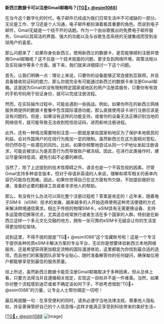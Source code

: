 **新西兰数据卡可以注册Gmail邮箱吗？[[TG💪+ @esim1088](https://t.me/s/esim1088)]**

在当今这个数字化的时代，电子邮件已经成为我们日常生活中不可或缺的一部分。无论是工作、学习还是个人沟通，电子邮件都扮演着极其重要的角色。而说到电子邮件，Gmail无疑是一个绕不开的话题。作为一个由谷歌推出的免费电子邮件服务，Gmail以其简洁的界面、强大的功能以及与谷歌生态系统的无缝集成而受到全球用户的喜爱。

那么问题来了：如果你身处新西兰，使用新西兰的数据卡，是否能够顺利注册并使用Gmail邮箱呢？这不仅是一个技术层面的问题，更涉及到网络环境、政策法规以及实际操作等多个方面。接下来，我们就来详细探讨一下这个问题。

首先，让我们明确一点：理论上来说，只要你的设备能够正常连接到互联网，并且具备接收验证码的能力，那么你就完全有可能通过新西兰的数据卡来注册Gmail邮箱。这是因为Gmail并没有限制特定国家或地区的用户注册其服务，只要你有有效的手机号码用于验证身份，就可以完成注册流程。

然而，在实际操作过程中，可能会遇到一些挑战。例如，如果你所在的新西兰网络服务商提供的数据卡套餐中包含国际漫游功能，那么直接使用该卡进行注册应该是没有问题的。但是，如果没有这样的功能支持，或者你的设备无法正确识别当地的网络信号，就可能导致无法收到短信验证码，进而影响注册进程。

此外，还有一种情况需要特别注意——那就是某些国家和地区为了保护本地居民的利益，会对外国用户的在线行为施加一定的限制。虽然新西兰在这方面相对宽松，但仍然存在一些潜在的风险。比如，如果你频繁地尝试从同一个IP地址发起注册请求，可能会被误认为是恶意行为而导致账户被冻结。因此，在进行此类操作时，建议尽量保持低调，避免引起不必要的麻烦。

当然了，除了上述提到的技术性障碍之外，语言也是一个不容忽视的因素。尽管Gmail支持多种语言版本，但对于母语非英语的人来说，理解和填写相关的表单内容仍可能存在困难。因此，如果你觉得自己在这方面有所欠缺，不妨提前做好功课，准备好必要的翻译工具或者寻求他人的帮助。

那么，有没有什么办法可以简化整个注册过程呢？答案是肯定的！近年来，随着电子SIM卡（eSIM）技术的发展，越来越多的人开始选择使用这种灵活便捷的方式来解决跨境通信需求。相比于传统的物理SIM卡，eSIM具有无需更换设备、支持多运营商切换等优点，尤其适合经常旅行或者生活在多个国家的人群。特别是在新西兰这样一个多元文化交融的地方，拥有一张可靠的eSIM卡无疑会让你的生活变得更加轻松愉快。

说到这里，不得不提的就是“TG💪+ @esim1088”这个宝藏账号啦！这是一个专注于提供各种优质eSIM卡解决方案的专业平台，无论你是想要体验新西兰本地网络服务，还是希望获得更加稳定流畅的国际漫游体验，这里都能为你找到最合适的选项。而且他们的客服团队非常专业贴心，随时准备解答你的任何疑问，确保每位用户都能够享受到最佳的服务质量。

综上所述，虽然新西兰数据卡能否注册Gmail邮箱取决于多种因素，但从总体上看，只要方法得当并且遵循相关规定，实现这一目标并不是一件难事。当然，如果你对整个流程感到迷茫或者不确定该如何下手，不妨考虑借助“TG💪+ @esim1088”的力量，让专业人士帮你搞定一切吧！

最后再提醒一句：在享受便利的同时，请务必遵守当地法律法规，尊重他人隐私权，并妥善保管好自己的个人信息哦~这样才能真正享受到科技带来的美好生活~

[[TG💪+ @esim1088](https://t.me/s/esim1088) ![Image](https://i.postimg.cc/4NQfJmqS/Snipaste-2025-05-13-00-14-12.png)]